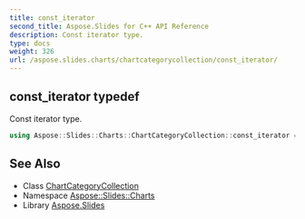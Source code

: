 ```yaml
---
title: const_iterator
second_title: Aspose.Slides for C++ API Reference
description: Const iterator type.
type: docs
weight: 326
url: /aspose.slides.charts/chartcategorycollection/const_iterator/
---
```

## const_iterator typedef


Const iterator type.

```cpp
using Aspose::Slides::Charts::ChartCategoryCollection::const_iterator =  typename iterator_holder_type::const_iterator
```

## See Also

* Class [ChartCategoryCollection](../)
* Namespace [Aspose::Slides::Charts](../../)
* Library [Aspose.Slides](../../../)